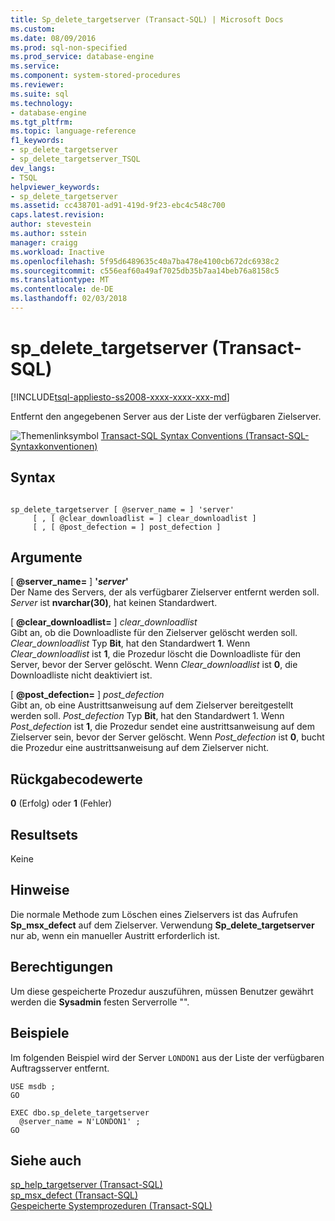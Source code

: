 ```yaml
---
title: Sp_delete_targetserver (Transact-SQL) | Microsoft Docs
ms.custom: 
ms.date: 08/09/2016
ms.prod: sql-non-specified
ms.prod_service: database-engine
ms.service: 
ms.component: system-stored-procedures
ms.reviewer: 
ms.suite: sql
ms.technology:
- database-engine
ms.tgt_pltfrm: 
ms.topic: language-reference
f1_keywords:
- sp_delete_targetserver
- sp_delete_targetserver_TSQL
dev_langs:
- TSQL
helpviewer_keywords:
- sp_delete_targetserver
ms.assetid: cc438701-ad91-419d-9f23-ebc4c548c700
caps.latest.revision: 
author: stevestein
ms.author: sstein
manager: craigg
ms.workload: Inactive
ms.openlocfilehash: 5f95d6489635c40a7ba478e4100cb672dc6938c2
ms.sourcegitcommit: c556eaf60a49af7025db35b7aa14beb76a8158c5
ms.translationtype: MT
ms.contentlocale: de-DE
ms.lasthandoff: 02/03/2018
---
```

# <a name="spdeletetargetserver-transact-sql"></a>sp_delete_targetserver (Transact-SQL)
[!INCLUDE[tsql-appliesto-ss2008-xxxx-xxxx-xxx-md](../../includes/tsql-appliesto-ss2008-xxxx-xxxx-xxx-md.md)]

  Entfernt den angegebenen Server aus der Liste der verfügbaren Zielserver.  
   
 ![Themenlinksymbol](../../database-engine/configure-windows/media/topic-link.gif "Topic link icon") [Transact-SQL Syntax Conventions (Transact-SQL-Syntaxkonventionen)](../../t-sql/language-elements/transact-sql-syntax-conventions-transact-sql.md)  
  
## <a name="syntax"></a>Syntax  
  
```  
  
sp_delete_targetserver [ @server_name = ] 'server'   
     [ , [ @clear_downloadlist = ] clear_downloadlist ]  
     [ , [ @post_defection = ] post_defection ]  
```  
  
## <a name="arguments"></a>Argumente  
 [ **@server_name=** ] **'***server***'**  
 Der Name des Servers, der als verfügbarer Zielserver entfernt werden soll. *Server* ist **nvarchar(30)**, hat keinen Standardwert.  
  
 [ **@clear_downloadlist=** ] *clear_downloadlist*  
 Gibt an, ob die Downloadliste für den Zielserver gelöscht werden soll. *Clear_downloadlist* Typ **Bit**, hat den Standardwert **1**. Wenn *Clear_downloadlist* ist **1**, die Prozedur löscht die Downloadliste für den Server, bevor der Server gelöscht. Wenn *Clear_downloadlist* ist **0**, die Downloadliste nicht deaktiviert ist.  
  
 [ **@post_defection=** ] *post_defection*  
 Gibt an, ob eine Austrittsanweisung auf dem Zielserver bereitgestellt werden soll. *Post_defection* Typ **Bit**, hat den Standardwert 1. Wenn *Post_defection* ist **1**, die Prozedur sendet eine austrittsanweisung auf dem Zielserver sein, bevor der Server gelöscht. Wenn *Post_defection* ist **0**, bucht die Prozedur eine austrittsanweisung auf dem Zielserver nicht.  
  
## <a name="return-code-values"></a>Rückgabecodewerte  
 **0** (Erfolg) oder **1** (Fehler)  
  
## <a name="result-sets"></a>Resultsets  
 Keine  
  
## <a name="remarks"></a>Hinweise  
 Die normale Methode zum Löschen eines Zielservers ist das Aufrufen **Sp_msx_defect** auf dem Zielserver. Verwendung **Sp_delete_targetserver** nur ab, wenn ein manueller Austritt erforderlich ist.  
  
## <a name="permissions"></a>Berechtigungen  
 Um diese gespeicherte Prozedur auszuführen, müssen Benutzer gewährt werden die **Sysadmin** festen Serverrolle "".  
  
## <a name="examples"></a>Beispiele  
 Im folgenden Beispiel wird der Server `LONDON1` aus der Liste der verfügbaren Auftragsserver entfernt.  
  
```  
USE msdb ;  
GO  
  
EXEC dbo.sp_delete_targetserver  
  @server_name = N'LONDON1' ;  
GO  
```  
  
## <a name="see-also"></a>Siehe auch  
 [sp_help_targetserver &#40;Transact-SQL&#41;](../../relational-databases/system-stored-procedures/sp-help-targetserver-transact-sql.md)   
 [sp_msx_defect &#40;Transact-SQL&#41;](../../relational-databases/system-stored-procedures/sp-msx-defect-transact-sql.md)   
 [Gespeicherte Systemprozeduren &#40;Transact-SQL&#41;](../../relational-databases/system-stored-procedures/system-stored-procedures-transact-sql.md)  
  
  
